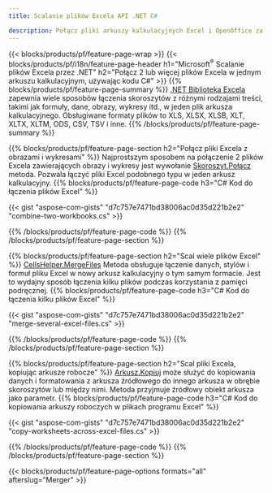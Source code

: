 ```yaml
---
title: Scalanie plików Excela API .NET C#

description: Połącz pliki arkuszy kalkulacyjnych Excel i OpenOffice za pomocą zaledwie kilku wierszy kodu C#.
---
```

{{< blocks/products/pf/feature-page-wrap >}}
{{< blocks/products/pf/i18n/feature-page-header h1="Microsoft<sup>&reg;</sup> Scalanie plików Excela przez .NET" h2="Połącz 2 lub więcej plików Excela w jednym arkuszu kalkulacyjnym, używając kodu C#" >}}
{{% blocks/products/pf/feature-page-summary %}}
[.NET Biblioteka Excela](/cells/net/) zapewnia wiele sposobów łączenia skoroszytów z różnymi rodzajami treści, takimi jak formuły, dane, obrazy, wykresy itd., w jeden plik arkusza kalkulacyjnego. Obsługiwane formaty plików to XLS, XLSX, XLSB, XLT, XLTX, XLTM, ODS, CSV, TSV i inne.
{{% /blocks/products/pf/feature-page-summary %}}

{{% blocks/products/pf/feature-page-section h2="Połącz pliki Excela z obrazami i wykresami" %}}
Najprostszym sposobem na połączenie 2 plików Excela zawierających obrazy i wykresy jest wywołanie [Skoroszyt.Połącz](https://reference.aspose.com/cells/net/aspose.cells/workbook/methods/combine) metoda. Pozwala łączyć pliki Excel podobnego typu w jeden arkusz kalkulacyjny.
{{% blocks/products/pf/feature-page-code h3="C# Kod do łączenia plików Excel" %}}

{{< gist "aspose-com-gists" "d7c757e7471bd38006ac0d35d221b2e2" "combine-two-workbooks.cs" >}}

{{% /blocks/products/pf/feature-page-code %}}
{{% /blocks/products/pf/feature-page-section %}}

{{% blocks/products/pf/feature-page-section h2="Scal wiele plików Excel" %}}
[CellsHelper.MergeFiles](https://reference.aspose.com/cells/net/aspose.cells/cellshelper/methods/mergefiles) Metoda obsługuje łączenie danych, stylów i formuł pliku Excel w nowy arkusz kalkulacyjny o tym samym formacie. Jest to wydajny sposób łączenia kilku plików podczas korzystania z pamięci podręcznej. 
{{% blocks/products/pf/feature-page-code h3="C# Kod do łączenia kilku plików Excel" %}}

{{< gist "aspose-com-gists" "d7c757e7471bd38006ac0d35d221b2e2" "merge-several-excel-files.cs" >}}

{{% /blocks/products/pf/feature-page-code %}}
{{% /blocks/products/pf/feature-page-section %}}

{{% blocks/products/pf/feature-page-section h2="Scal pliki Excela, kopiując arkusze robocze" %}}
[Arkusz.Kopiuj](https://reference.aspose.com/cells/net/aspose.cells/worksheet/methods/copy/index) może służyć do kopiowania danych i formatowania z arkusza źródłowego do innego arkusza w obrębie skoroszytów lub między nimi. Metoda przyjmuje źródłowy obiekt arkusza jako parametr.
{{% blocks/products/pf/feature-page-code h3="C# Kod do kopiowania arkuszy roboczych w plikach programu Excel" %}}

{{< gist "aspose-com-gists" "d7c757e7471bd38006ac0d35d221b2e2" "copy-worksheets-across-excel-files.cs" >}}

{{% /blocks/products/pf/feature-page-code %}}
{{% /blocks/products/pf/feature-page-section %}}

{{< blocks/products/pf/feature-page-options formats="all" afterslug="Merger" >}}
